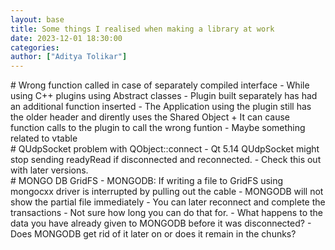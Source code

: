 ```yaml
---
layout: base
title: Some things I realised when making a library at work
date: 2023-12-01 18:30:00
categories: 
author: ["Aditya Tolikar"]
---
```

<div markdown="1" class="content-tile">
# Wrong function called in case of separately compiled interface
- While using C++ plugins using Abstract classes
	- Plugin built separately has had an additional function inserted
	- The Application using the plugin still has the older header and dirently uses the Shared Object
	+ It can cause function calls to the plugin to call the wrong funtion
		- Maybe something related to vtable

</div>
<div markdown="1" class="content-tile">
# QUdpSocket problem with QObject::connect
- Qt 5.14 QUdpSocket might stop sending readyRead if disconnected and reconnected.
	- Check this out with later versions.

</div>
<div markdown="1" class="content-tile">
# MONGO DB GridFS
- MONGODB: If writing a file to GridFS using mongocxx driver is interrupted by pulling out the cable
	- MONGODB will not show the partial file immediately
	- You can later reconnect and complete the transactions
		- Not sure how long you can do that for.
	- What happens to the data you have already given to MONGODB before it was disconnected?
		- Does MONGODB get rid of it later on or does it remain in the chunks?

</div>
